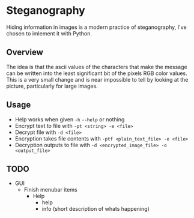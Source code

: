 # Steganography

Hiding information in images is a modern practice of steganography, I've chosen to imlement it with Python.

## Overview
The idea is that the ascii values of the characters that make the message can be written into the least significant bit of the pixels RGB color values. This is a very small change and is near impossible to tell by looking at the picture, particularly for large images.

## Usage
* Help works when given `-h` `--help` or nothing
* Encrypt text to file with `-pt <string> -e <file>`
* Decrypt file with `-d <file>`
* Encryption takes file contents with `-ptf <plain_text_file> -e <file>`
* Decryption outputs to file with `-d <encrypted_image_file> -o <output_file>`

## TODO

* GUI
  * Finish menubar items 
    * Help
      * help
      * info (short description of whats happening)
